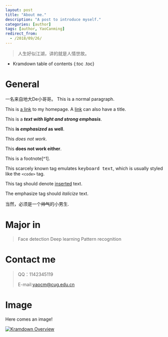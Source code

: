 ```yaml
---
layout: post
title: "About me."
description: "A post to introduce myself."
categories: [author]
tags: [author, YaoCanming]
redirect_from:
  - /2018/09/26/
---
```


> 人生好似江湖，讲的就是人情世故。

* Kramdown table of contents
{:toc .toc}

# General 

一名来自地大De小哥哥。
This is a normal paragraph.

This is [a link](https://github.com/YaoCanm-Jia) to my homepage.
A [link](https://yaocanm-jia.github.io/ycm/blog) can also have a title.

This is a ***text with light and strong emphasis***.

This **is _emphasized_ as well**.

This *does _not_ work*.

This **does __not__ work either**.

This is a footnote[^1].

This scarcely known tag emulates <kbd>keyboard text</kbd>, which is usually styled like the `<code>` tag.

This tag should denote <ins>inserted</ins> text.

The emphasize tag should _italicize_ text.

当然，必须是一个<strike>帅气</strike>的小男生.

# Major in

> Face detection
> Deep learning
> Pattern recognition

# Contact me

> QQ：1142345119
>
> E-mail:yaocm@cug.edu.cn

# Image

Here comes an image!

<a class="post-image" href="https://kramdown.gettalong.org/overview.png">
<img itemprop="image" data-src="https://kramdown.gettalong.org/overview.png" src="/assets/javascripts/unveil/loader.gif" alt="Kramdown Overview" />
</a>
